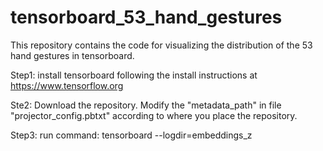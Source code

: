 # tensorboard_53_hand_gestures
This repository contains the code for visualizing the distribution of the 53 hand gestures in tensorboard.

Step1: install tensorboard following the install instructions at https://www.tensorflow.org

Ste2: Download the repository. Modify the "metadata_path" in file "projector_config.pbtxt" according to where you place the repository.

Step3: run command: tensorboard --logdir=embeddings_z 
